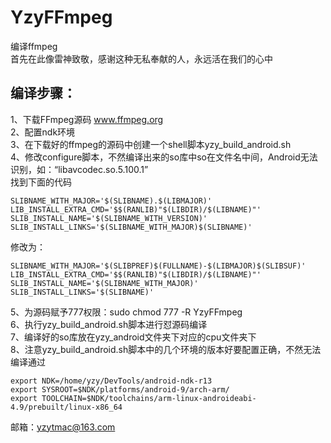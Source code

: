 # YzyFFmpeg
编译ffmpeg  
首先在此像雷神致敬，感谢这种无私奉献的人，永远活在我们的心中  
## 编译步骤： ##  
1、下载FFmpeg源码 www.ffmpeg.org  
2、配置ndk环境  
3、在下载好的ffmpeg的源码中创建一个shell脚本yzy_build_android.sh  
4、修改configure脚本，不然编译出来的so库中so在文件名中间，Android无法识别，如：“libavcodec.so.5.100.1”  
找到下面的代码  
    
    SLIBNAME_WITH_MAJOR='$(SLIBNAME).$(LIBMAJOR)'  
    LIB_INSTALL_EXTRA_CMD='$$(RANLIB)"$(LIBDIR)/$(LIBNAME)"'  
    SLIB_INSTALL_NAME='$(SLIBNAME_WITH_VERSION)'  
    SLIB_INSTALL_LINKS='$(SLIBNAME_WITH_MAJOR)$(SLIBNAME)'  
修改为：  

    SLIBNAME_WITH_MAJOR='$(SLIBPREF)$(FULLNAME)-$(LIBMAJOR)$(SLIBSUF)'  
    LIB_INSTALL_EXTRA_CMD='$$(RANLIB)"$(LIBDIR)/$(LIBNAME)"'  
    SLIB_INSTALL_NAME='$(SLIBNAME_WITH_MAJOR)'  
    SLIB_INSTALL_LINKS='$(SLIBNAME)'  
5、为源码赋予777权限：sudo chmod 777 -R YzyFFmpeg  
6、执行yzy_build_android.sh脚本进行怼源码编译  
7、编译好的so库放在yzy_android文件夹下对应的cpu文件夹下  
8、注意yzy_build_android.sh脚本中的几个环境的版本好要配置正确，不然无法编译通过  

    export NDK=/home/yzy/DevTools/android-ndk-r13
    export SYSROOT=$NDK/platforms/android-9/arch-arm/
    export TOOLCHAIN=$NDK/toolchains/arm-linux-androideabi-4.9/prebuilt/linux-x86_64

邮箱：yzytmac@163.com  

